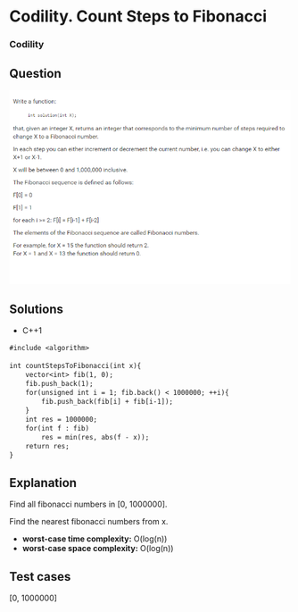 # Codility. Count Steps to Fibonacci

### Codility

## Question

![Codility. Count Steps to Fibonacci](Images/CodilityCountStepsToFibonacci.png)

## Solutions

* C++1

```
#include <algorithm>

int countStepsToFibonacci(int x){
    vector<int> fib(1, 0);
    fib.push_back(1);
    for(unsigned int i = 1; fib.back() < 1000000; ++i){
        fib.push_back(fib[i] + fib[i-1]);
    }
    int res = 1000000;
    for(int f : fib)
        res = min(res, abs(f - x));
    return res;
}
```

## Explanation

Find all fibonacci numbers in [0, 1000000].

Find the nearest fibonacci numbers from x.

* **worst-case time complexity:** O(log(n))
* **worst-case space complexity:** O(log(n))

## Test cases

[0, 1000000]
